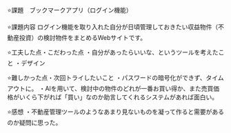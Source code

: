 ⭐️課題　ブックマークアプリ（ログイン機能）

⭐️課題内容
ログイン機能を取り入れた自分が日頃管理しておきたい収益物件（不動産投資）の検討物件をまとめるWebサイトです。

⭐️工夫した点・こだわった点
・自分があったらいいな、というツールを考えたこと
・デザイン

⭐️難しかった点・次回トライしたいこと
・パスワードの暗号化ができず、タイムアウトに。
・AIを用いて、検討中の物件のどれが一番お買い得か、また売買価格がいくら下がれば「買い」なのか助言してくれるシステムがあれば面白い。

⭐️感想
・不動産管理ツールのようなあまり見ないものを凝って作ると需要があるのか疑問に思った。